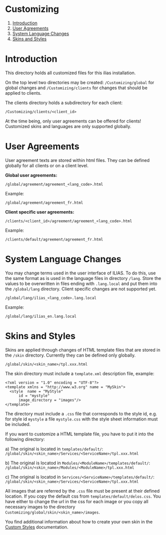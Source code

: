# Customizing

<!-- MarkdownTOC depth=0 autolink="true" bracket="round" autoanchor="true" style="ordered" indent="   " -->

1. [Introduction](#introduction)
1. [User Agreements](#user-agreements)
1. [System Language Changes](#system-language-changes)
1. [Skins and Styles](#skins-and-styles)

<!-- /MarkdownTOC -->

<a name="introduction"></a>
# Introduction

This directory holds all customized files for this ilias installation.

On the top level two directories may be created: ```/Customizing/global``` for global 
changes and ```/Customizing/clients``` for changes that should be applied to clients.

The clients directory holds a subdirectory for each client:

```/Customizing/clients/<client_id>```

At the time being, only user agreements can be offered for clients! Customized skins and languages are only supported globally.


<a name="user-agreements"></a>
# User Agreements

User agreement texts are stored within html files. They can be defined globally
for all clients or on a client level.

**Global user agreements:**

```/global/agreement/agreement_<lang_code>.html```

Example:

```/global/agreement/agreement_fr.html```

**Client specific user agreements:**

```/clients/<client_id>/agreement/agreement_<lang_code>.html```

Example:

```/clients/default/agreement/agreement_fr.html```


<a name="system-language-changes"></a>
# System Language Changes

You may change terms used in the user interface of ILIAS. To do this, use the
same format as is used in the language files in directory ```/lang```. Store the
values to be overwritten in files ending with ```.lang.local``` and put them into
the ```/global/lang``` directory. Client specific changes are not supported yet.

```/global/lang/ilias_<lang_code>.lang.local```

Example:

```/global/lang/ilias_en.lang.local```


<a name="skins-and-styles"></a>
# Skins and Styles

Skins are applied through changes of HTML template files that are stored in the 
```/skin``` directory. Currently they can be defined only globally.

```/global/skin/<skin_name>/tpl.xxx.html```

The skin directory must include a ```template.xml``` description file, example:

```
<?xml version = "1.0" encoding = "UTF-8"?>
<template xmlns = "http://www.w3.org" name = "MySkin">
  <style  name = "MyStyle"
      id = "mystyle"
      image_directory = "images"/>
</template>
```

The directory must include a ```.css``` file that corresponds to the style id, e.g.
for style id ```mystyle``` a file ```mystyle.css``` with the style sheet information must be
included.

If you want to customize a HTML template file, you have to put it into the
following directory:

  a) The original is located in ```templates/default/```:
     ```/global/skin/<skin_name>/Services/<ServiceName>/tpl.xxx.html```

  b) The original is locatod in ```Modules/<ModuleName>/templates/default/```:
     ```/global/skin/<skin_name>/Modules/<ModuleName>/tpl.xxx.html```

  c) The original is locatod in ```Services/<ServiceName>/templates/default/```:
     ```/global/skin/<skin_name>/Services/<ServiceName>/tpl.xxx.html```

All images that are referred by the ```.css``` file must be present at their 
defined location. If you copy the default css from 
```templates/default/delos.css```. You have either to change the url in the css 
for each image or you copy all necessary images to the directory 
```Customizing/global/skin/<skin_name>/images```.

You find additional information about how to create your own skin in the 
[Custom Styles](/templates/Readme.md#custom-styles) documentation.

